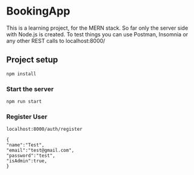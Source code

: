 # BookingApp
This is a learning project, for the MERN stack. So far only the server side with Node.js is created. 
To test things you can use Postman, Insomnia or any other REST calls to localhost:8000/

## Project setup
```
npm install
```

### Start the server 
```
npm run start
```

### Register User
```
localhost:8000/auth/register

{
"name":"Test",
"email":"test@gmail.com",
"password":"test",
"isAdmin":true,
}
```
